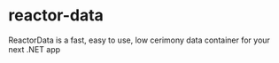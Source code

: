 # reactor-data
ReactorData is a fast, easy to use, low cerimony data container for your next .NET app

